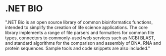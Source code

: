 # .NET BIO

".NET Bio is an open source library of common bioinformatics functions, intended to simplify the creation of life science applications.
The core library implements a range of file parsers and formatters for common file types, connectors to commonly-used web services such as NCBI BLAST, and standard algorithms for the comparison and assembly of DNA, RNA and protein sequences. Sample tools and code snippets are also included."
